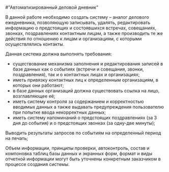 #"Автоматизированный деловой дневник"

В данной работе необходимо создать систему – аналог делового ежедневника, 
позволяющую записывать, удалять, редактировать информацию о предстоящих и 
состоявшихся встречах, совещаниях, звонках, поздравлениях контактным лицам, а 
также производить те же действия по отношению к лицам и организациям, с 
которыми осуществлялись контакты.

Данная система должна выполнять требования:

* существование механизма заполнения и редактирования записей в базе данных 
как о событиях (встречи и совещания, звонки, поздравления), так и о 
контактных лицах и организациях;
* иметь привязку контактных лиц к определенным организациям, в которых они работают;
* в базе данных организаций должна существовать ссылка на лицо, возглавляющее её;
* иметь систему контроля за содержанием и корректностью вводимых данных а также 
выдавать предупреждения пользователю при попытке ввода некорректных данных;
* иметь систему напоминаний о предстоящих поздравлениях (за 3 дня до события) 
и о предстоящих звонках (за одну-две минуты);

Выводить результаты запросов по событиям на определенный период на печать;

Объем информации, принципы проверки, автоконтроль, состав и компоновка таблиц 
базы данных и экранных форм, формат и виды отчетной информации могут быть 
уточнены конкретным заказчиком в процессе создания системы.